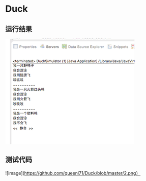 # Duck
## 运行结果
![index](https://github.com/queenl71/Duck/blob/master/1.png)

## 测试代码
![image](https://github.com/queenl71/Duck/blob/master/2.png）
